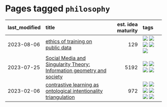 # Pages tagged `philosophy`

|last_modified|title|est. idea maturity|tags
|:---|:---|---:|:---|
|2023-08-06|[ethics of training on public data](../ethics_of_public_data.md)|129|[![](https://img.shields.io/badge/tag-ai_ethics-1dc0d1)](../tags/ai_ethics.md) [![](https://img.shields.io/badge/tag-ethics-4d5a4)](../tags/ethics.md) [![](https://img.shields.io/badge/tag-fair_use-e168be)](../tags/fair_use.md) [![](https://img.shields.io/badge/tag-philosophy-e839f4)](../tags/philosophy.md) [![](https://img.shields.io/badge/tag-remix_culture-96f12e)](../tags/remix_culture.md)|
|2023-07-25|[Social Media and Singularity Theory: Information geometry and society](../social_singularities.md)|5192|[![](https://img.shields.io/badge/tag-alignment-32d44f)](../tags/alignment.md) [![](https://img.shields.io/badge/tag-information_geometry-297b32)](../tags/information_geometry.md) [![](https://img.shields.io/badge/tag-philosophy-e839f4)](../tags/philosophy.md) [![](https://img.shields.io/badge/tag-publication-48fb29)](../tags/publication.md)|
|2023-02-06|[contrastive learning as ontological intentionality triangulation](../contrastive_learning_as_ontological_intentionality_triangulation.md)|972|[![](https://img.shields.io/badge/tag-meta-1614f8)](../tags/meta.md) [![](https://img.shields.io/badge/tag-philosophy-e839f4)](../tags/philosophy.md) [![](https://img.shields.io/badge/tag-semiotics-b08442)](../tags/semiotics.md) [![](https://img.shields.io/badge/tag-synesthesia-e6ab9)](../tags/synesthesia.md) [![](https://img.shields.io/badge/tag-theory-abf295)](../tags/theory.md) [![](https://img.shields.io/badge/tag-wip-4db4d2)](../tags/wip.md)|